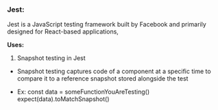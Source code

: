 ### Jest:

Jest is a JavaScript testing framework built by Facebook and primarily designed for React-based applications,

<b>Uses:</b>

1. Snapshot testing in Jest

- Snapshot testing captures code of a component at a specific time to compare it to a reference snapshot stored alongside the test

- Ex:
  const data = someFunctionYouAreTesting() <br>
  expect(data).toMatchSnapshot()
